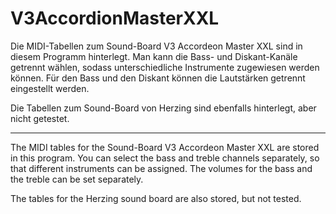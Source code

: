 # V3AccordionMasterXXL

Die MIDI-Tabellen zum Sound-Board V3 Accordeon Master XXL sind in diesem Programm hinterlegt. Man kann die Bass- und Diskant-Kanäle getrennt wählen, 
sodass unterschiedliche Instrumente zugewiesen werden können. Für den Bass und den Diskant können die Lautstärken getrennt eingestellt werden.

Die Tabellen zum Sound-Board von Herzing sind ebenfalls hinterlegt, aber nicht getestet.

-----------------------------------------------------------------------------------

The MIDI tables for the Sound-Board V3 Accordeon Master XXL are stored in this program. You can select the bass and treble channels separately,
so that different instruments can be assigned. The volumes for the bass and the treble can be set separately.

The tables for the Herzing sound board are also stored, but not tested.

